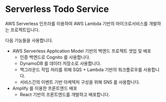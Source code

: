 # Serverless Todo Service

AWS Serverless 인프라를 이용하여 AWS Lambda 기반의 마이크로서비스를 개발하는 프로젝트입니다.

다음 기능들을 사용합니다.

- AWS Serverless Application Model 기반의 백엔드 프로젝트 셋업 및 배포
    - 인증 백엔드로 Cognito 를 사용합니다.
    - DynamoDB 를 데이터 저장소로 사용합니다.
    - 백그라운드 작업 처리를 위해 SQS + Lambda 기반의 워크플로우를 사용합니다.
    - 서비스간의 이벤트 기반 아케텍처 구성을 위해 SNS 를 사용합니다.
- Amplify 를 이용한 프론트엔드 배포
    - React 기반의 프론트엔드를 개발하고 배포합니다.

    
